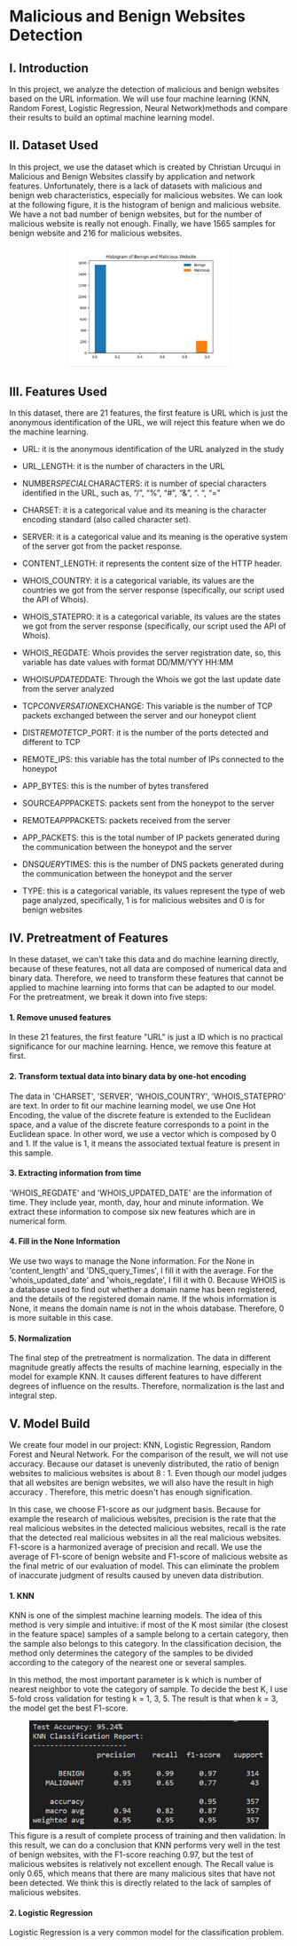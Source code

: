 # Malicious and Benign Websites Detection

## Ⅰ. Introduction

In this project, we analyze the detection of malicious and benign websites based on the URL information. We will use four machine learning (KNN, Random Forest, Logistic Regression, Neural Network)methods and compare their results to build an optimal machine learning model.

## Ⅱ. Dataset Used

In this project, we use the dataset which is created by Christian Urcuqui in Malicious and Benign Websites classify by application and network features. Unfortunately, there is a lack of datasets with malicious and benign web characteristics, especially for malicious websites. We can look at the following figure, it is the histogram of benign and malicious website. We have a not bad number of benign websites, but for the number of malicious website is really not enough. Finally, we have 1565 samples for benign website and 216 for malicious websites. 
<div align = 'center'>	
<img src="images\hist.png" alt="1200" style="zoom:30%;" /></div>

## Ⅲ. Features Used

In this dataset, there are 21 features, the first feature is URL which is just the anonymous identification of the URL, we will reject this feature when we do the machine learning.

- URL: it is the anonymous identification of the URL analyzed in the study

- URL_LENGTH: it is the number of characters in the URL

- NUMBER*SPECIAL*CHARACTERS: it is number of special characters identified in the URL, such as, “/”, “%”, “#”, “&”, “. “, “=”

- CHARSET: it is a categorical value and its meaning is the character encoding standard (also called character set).

- SERVER: it is a categorical value and its meaning is the operative system of the server got from the packet response.

- CONTENT_LENGTH: it represents the content size of the HTTP header.

- WHOIS_COUNTRY: it is a categorical variable, its values are the countries we got from the server response (specifically, our script used the API of Whois).

- WHOIS_STATEPRO: it is a categorical variable, its values are the states we got from the server response (specifically, our script used the API of Whois).

- WHOIS_REGDATE: Whois provides the server registration date, so, this variable has date values with format DD/MM/YYY HH:MM

- WHOIS*UPDATED*DATE: Through the Whois we got the last update date from the server analyzed

- TCP*CONVERSATION*EXCHANGE: This variable is the number of TCP packets exchanged between the server and our honeypot client

- DIST*REMOTE*TCP_PORT: it is the number of the ports detected and different to TCP

- REMOTE_IPS: this variable has the total number of IPs connected to the honeypot

- APP_BYTES: this is the number of bytes transfered

- SOURCE*APP*PACKETS: packets sent from the honeypot to the server

- REMOTE*APP*PACKETS: packets received from the server

- APP_PACKETS: this is the total number of IP packets generated during the communication between the honeypot and the server

- DNS*QUERY*TIMES: this is the number of DNS packets generated during the communication between the honeypot and the server

- TYPE: this is a categorical variable, its values represent the type of web page analyzed, specifically, 1 is for malicious websites and 0 is for benign websites

  

## Ⅳ. Pretreatment of Features

In these dataset, we can't take this data and do machine learning directly, because of these features, not all data are composed of numerical data and binary data. Therefore, we need to transform these features that cannot be applied to machine learning into forms that can be adapted to our model. For the pretreatment, we break it down into five steps:

#### 1. Remove unused features

In these 21 features, the first feature "URL" is just a ID which is no practical significance for our machine learning. Hence, we remove this feature at first.

#### 2. Transform textual data into binary data by one-hot encoding

The data in 'CHARSET', 'SERVER', 'WHOIS_COUNTRY', 'WHOIS_STATEPRO' are text. In order to fit our machine learning model, we use One Hot Encoding, the value of the discrete feature is extended to the Euclidean space, and a value of the discrete feature corresponds to a point in the Euclidean space. In other word, we use a vector which is composed by 0 and 1. If the value is 1, it means the associated textual feature is present in this sample.

#### 3. Extracting information from time

'WHOIS_REGDATE' and 'WHOIS_UPDATED_DATE' are the information of time. They include year, month, day, hour and minute information. We extract these information to compose six new features which are in numerical form.

#### 4. Fill in the None Information

We use two ways to manage the None information. For the None in 'content_length' and 'DNS_query_Times', I fill it with the average. For the 'whois_updated_date' and 'whois_regdate', I fill it with 0. Because WHOIS is a database used to find out whether a domain name has been registered, and the details of the registered domain name. If the whois information is None, it means the domain name is not in the whois database. Therefore, 0 is more suitable in this case.

#### 5. Normalization

The final step of the pretreatment is normalization. The data in different magnitude greatly affects the results of machine learning, especially in the model for example KNN. It causes different features to have different degrees of influence on the results. Therefore, normalization is the last and integral step.

## Ⅴ. Model Build

We create four model in our project: KNN, Logistic Regression, Random Forest and Neural Network. For the comparison of the result, we will not use accuracy. Because our dataset is unevenly distributed, the ratio of benign websites to malicious websites is about 8 : 1. Even though our model judges that all websites are benign websites, we will also have the result in high accuracy . Therefore, this metric doesn't has enough signification.

In this case, we choose F1-score as our judgment basis. Because for example the research of malicious websites, precision is the rate that the real malicious websites in the detected malicious websites, recall is the rate that the detected real malicious websites in all the real malicious websites. F1-score is a harmonized average of precision and recall. We use the average of F1-score of benign website and F1-score of malicious website as the final metric of our evaluation of model. This can eliminate the problem of inaccurate judgment of results caused by uneven data distribution.

#### 1. KNN

KNN is one of the simplest machine learning models. The idea of this method is very simple and intuitive: if most of the K most similar (the closest in the feature space) samples of a sample belong to a certain category, then the sample also belongs to this category. In the classification decision, the method only determines the category of the samples to be divided according to the category of the nearest one or several samples. 

In this method, the most important parameter is k which is number of nearest neighbor to vote the category of sample. To decide the best K, I use 5-fold cross validation for testing  k = 1, 3, 5. The result is that when k = 3, the model get the best F1-score. 

<div align = 'center'>	
<img src="images/KNN.png" style="zoom:70%;" />
</div>
This figure is a result of complete process of training and then validation. In this result, we can do a conclusion that KNN performs very well in the test of benign websites, with the F1-score reaching 0.97, but the test of malicious websites is relatively not excellent enough. The Recall value is only 0.65, which means that there are many malicious sites that have not been detected. We think this is directly related to the lack of samples of malicious websites.

#### 2. Logistic Regression

Logistic Regression is a very common model for the classification problem. 